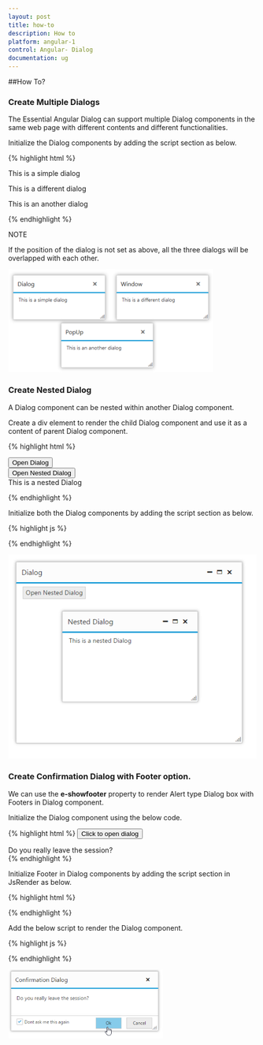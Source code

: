 ```yaml
---
layout: post
title: how-to
description: How to
platform: angular-1
control: Angular- Dialog
documentation: ug
---
```


##How To?

### Create Multiple Dialogs

The Essential Angular Dialog can support multiple Dialog components in the same web page with different contents and different functionalities.

Initialize the Dialog components by adding the script section as below.

{% highlight html %}

<body ng-controller="DialogCtrl">
     <div id="dialog1" ej-dialog title="Dialog" e-position-X="PositonX" e-position-Y="PositonY" e-width="250">
        <p>
            This is a simple dialog
        </p>
    </div>
    <!--dialog 2-->
    <div id="dialog2" ej-dialog title="Window" e-position-X="PositonX1" e-position-Y="PositonY1" e-width="250">
        <p>
            This is a different dialog
        </p>
    </div>
    <!--dialog 3-->
    <div id="dialog3" ej-dialog title="PopUp" e-position-X="PositonX2" e-position-Y="PositonY2" e-width="250">
        <p>
            This is an another dialog
        </p>
    </div>
    <script>
        angular.module('dialogApp', ['ejangular'])
         .controller('DialogCtrl', function ($scope) {
             $scope.PositonX=20,
             $scope.PositonY=20,
             $scope.PositonX1=300,
             $scope.PositonY1=20,
             $scope.PositonX2=150,
             $scope.PositonY2=150
         });
    </script>
</body>
{% endhighlight %}



NOTE

If the position of the dialog is not set as above, all the three dialogs will be overlapped with each other.

![Create Multiple Dialogs](how-to_images\create-multiple-dialogs_img1.png)

### Create Nested Dialog

A Dialog component can be nested within another Dialog component.

Create a div element to render the child Dialog component and use it as a content of parent Dialog component.

{% highlight html %}


<body ng-controller="DialogCtrl">
    <button id="button1" ej-button e-click="openDialog">Open Dialog</button>
    <div id="dialog" ej-dialog e-title="Dialog" e-height="400" e-width="500" e-showoninit="false" e-actionbuttons="Icons">
        <!— button to open the nested dialog -->
        <button id="button2" ej-button e-click="openNestedDialog" class="ejButton">Open Nested Dialog</button>
        <!—nested dialog-->
        <div id="nesteddialog" ej-dialog e-height="200" e-width="300" e-title="Nested Dialog" e-showoninit="false" e-actionbuttons="Icons">
            This is a nested Dialog
        </div>
    </div>
     </body>


{% endhighlight %}



Initialize both the Dialog components by adding the script section as below.

{% highlight js %}


<script>
        angular.module('dialogApp', ['ejangular'])
         .controller('DialogCtrl', function ($scope) {
             $scope.openDialog = function (e) {
                 $("#dialog").ejDialog("open");
             }
             $scope.openNestedDialog = function (e) {
                 $("#nesteddialog").ejDialog("open");
             }
             $scope.Icons = ["close", "maximize", "minimize"]
         });
    </script>



{% endhighlight %}



![](how-to_images\create-nested-dialog_img1.png)

### Create Confirmation Dialog with Footer option.

We can use the **e-showfooter** property to render Alert type Dialog box with Footers in Dialog component.

Initialize the Dialog component using the below code.

{% highlight html %}
                <input type="button" id="Getopen" ej-button value="Click to open dialog"  e-click="onOpoen" />
                    <div id="basicDialog" ej-dialog e-title="Confirmation Dialog">Do you really leave the session?  </div>
{% endhighlight %}



Initialize Footer in Dialog components by adding the script section in JsRender as below.

{% highlight html %}


<script id="sample" type="text/x-jsrender">
    <div class="footerspan" style="float:right"> <button id='btn1'>Ok</button> <button id='btn2'>Cancel</button> </div>
    <div class="condition" style="float:left; margin-left:15px"> <input type="check" id="check1"></div>
</script>


{% endhighlight %}



Add the below script to render the Dialog component.

{% highlight js %}
    <script>
        angular.module('dialogApp', ['ejangular'])
             .controller('DialogCtrl', function ($scope) {
                 $scope.onOpoen = function (e) {
                     $("#basicDialog").ejDialog("open");
                 }
             });
    </script>

{% endhighlight %}



![Create Alert Dialog](how-to_images\create-confirmation-dialog-with-footer-option_img1.png)
